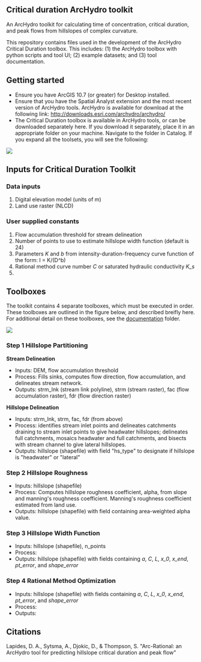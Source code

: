 ## Critical duration ArcHydro toolkit

An ArcHydro toolkit for calculating time of concentration, critical duration, and peak flows from hillslopes of complex curvature.

This repository contains files used in the development of the ArcHydro Critical Duration toolbox. This includes: (1) the ArcHydro toolbox with python scripts and tool UI; (2) example datasets; and (3) tool documentation.

## Getting started

* Ensure you have ArcGIS 10.7 (or greater) for Desktop installed.
* Ensure that you have the Spatial Analyst extension and the most recent version of ArcHydro tools. ArcHydro is available for download at the following link: http://downloads.esri.com/archydro/archydro/
* The Critical Duration toolbox is available in ArcHydro tools, or can be downloaded separately here. If you download it separately, place it in an appropriate folder on your machine. Navigate to the folder in Catalog. If you expand all the toolsets, you will see the following:

<img src="https://github.com/anneliesesytsma/archydro_criticalduration/blob/master/figures/Toolbox.JPG">

## Inputs for Critical Duration Toolkit

### Data inputs
1. Digital elevation model (units of m)
2. Land use raster (NLCD)

### User supplied constants
1. Flow accumulation threshold for stream delineation
2. Number of points to use to estimate hillslope width function (default is 24)
3. Parameters *K* and *b* from intensity-duration-frequency curve function of the form: I = K/(D^b)
4. Rational method curve number *C* or saturated hydraulic conductivity *K_s*
5. 

## Toolboxes

The toolkit contains 4 separate toolboxes, which must be executed in order. These toolboxes are outlined in the figure below, and described breifly here. For additional detail on these toolboxes, see the [documentation](https://github.com/anneliesesytsma/archydro_criticalduration/tree/master/documentation) folder.

<img src="https://github.com/anneliesesytsma/archydro_criticalduration/blob/master/figures/gis_process.JPG">


### Step 1 Hillslope Partitioning

**Stream Delineation**
* Inputs: DEM, flow accumulation threshold
* Process: Fills sinks, computes flow direction, flow accumulation, and delineates stream network. 
* Outputs: strm_lnk (stream link polyline), strm (stream raster), fac (flow accumulation raster), fdr (flow direction raster)
 
 **Hillslope Delineation**
* Inputs: strm_lnk, strm, fac, fdr (from above)
* Process: identifies stream inlet points and delineates catchments draining to stream inlet points to give headwater hillslopes; delineates full catchments, mosaics headwater and full catchments, and bisects with stream channel to give lateral hillslopes.
* Outputs: hillslope (shapefile) with field "hs_type" to designate if hillslope is "headwater" or "lateral"

### Step 2 Hillslope Roughness

* Inputs: hillslope (shapefile)
* Process: Computes hillslope roughness coefficient, alpha, from slope and manning's roughness coefficient. Manning's roughness coefficient estimated from land use.
* Outputs: hillslope (shapefile) with field containing area-weighted alpha value.

### Step 3 Hillslope Width Function

* Inputs: hillslope (shapefile), n_points
* Process: 
* Outputs: hillslope (shapefile) with fields containing *a*, *C*, *L*, *x_0*, *x_end*, *pt_error*, and *shape_error* 


### Step 4 Rational Method Optimization

* Inputs: hillslope (shapefile) with fields containing *a*, *C*, *L*, *x_0*, *x_end*, *pt_error*, and *shape_error* 
* Process: 
* Outputs: 

## Citations

Lapides, D. A., Sytsma, A., Djokic, D., & Thompson, S. "Arc-Rational: an ArcHydro tool for predicting hillslope critical duration and peak flow"



